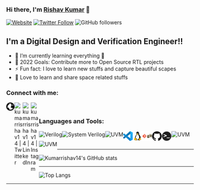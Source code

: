 ### Hi there, I'm [Rishav Kumar][website] 👋

[![Website](https://img.shields.io/website?down_message=offline&style=for-the-badge&up_message=online&url=https%3A%2F%2Fkumarrishav14.github.io%2F)](https://kumarrishav14.github.io)
[![Twitter Follow](https://img.shields.io/twitter/follow/kumarrishav14?logo=twitter&style=for-the-badge)](https://twitter.com/intent/follow?original_referer=https%3A%2F%2Fgithub.com%2Fkumarrishav14&screen_name=kumarrishav14)
![GitHub followers](https://img.shields.io/github/followers/kumarrishav14?logo=github&style=for-the-badge)

## I'm a Digital Design and Verification Engineer!!

<!-- - 🔭 I just launched my first course: [Become A VS Code SuperHero!][course]! -->

- 🌱 I’m currently learning everything 🤣
- 🥅 2022 Goals: Contribute more to Open Source RTL projects
- ⚡ Fun fact: I love to learn new stuffs and capture beautiful scapes
- 🌌 Love to learn and share space related stuffs

### Connect with me:

[<img align="left" alt="kumarrishav14.github.io" width="22px" src="https://raw.githubusercontent.com/iconic/open-iconic/master/svg/globe.svg" />][website]
[<img align="left" alt="kumarrishav14 | Twitter" width="22px" src="https://cdn.jsdelivr.net/npm/simple-icons@v3/icons/twitter.svg" />][twitter]
[<img align="left" alt="kumarrishav14 | LinkedIn" width="22px" src="https://cdn.jsdelivr.net/npm/simple-icons@v3/icons/linkedin.svg" />][linkedin]
[<img align="left" alt="kumarrishav14 | Instagram" width="22px" src="https://cdn.jsdelivr.net/npm/simple-icons@v3/icons/instagram.svg" />][instagram]

<br />

### Languages and Tools:

<img align="left" alt="Verilog" height="26px" src="https://img.shields.io/badge/%20Verilog-%20-green" />
<img align="left" alt="System Verilog" height="26px" src="https://img.shields.io/badge/%20System Verilog-%20-green" />
<img align="left" alt="UVM" height="26px" src="https://img.shields.io/badge/%20UVM-%20-green" />
<img align="left" alt="Visual Studio Code" width="26px" src="https://raw.githubusercontent.com/github/explore/80688e429a7d4ef2fca1e82350fe8e3517d3494d/topics/visual-studio-code/visual-studio-code.png" />
<img align="left" alt="Linux" width="26px" src="https://raw.githubusercontent.com/github/explore/80688e429a7d4ef2fca1e82350fe8e3517d3494d/topics/linux/linux.png" />
<img align="left" alt="Git" width="26px" src="https://raw.githubusercontent.com/github/explore/80688e429a7d4ef2fca1e82350fe8e3517d3494d/topics/git/git.png" />
<img align="left" alt="GitHub" width="26px" src="https://raw.githubusercontent.com/github/explore/78df643247d429f6cc873026c0622819ad797942/topics/github/github.png" />
<img align="left" alt="Terminal" width="26px" src="https://raw.githubusercontent.com/github/explore/80688e429a7d4ef2fca1e82350fe8e3517d3494d/topics/terminal/terminal.png" />
<img align="left" alt="UVM" height="26px" src="https://img.shields.io/badge/%20QuestaSim-%20-orange" />
<img align="left" alt="UVM" height="26px" src="https://img.shields.io/badge/%20Xcelium-%20-orange" />

<br />
<br />

---

![Kumarrishav14's GitHub stats](https://github-readme-stats.vercel.app/api?username=kumarrishav14&hide_border=true&show_icons=true)

---

![Top Langs](https://github-readme-stats.vercel.app/api/top-langs/?username=kumarrishav14&layout=compact&hide_border=true&count_private=true)

---

[website]: https://kumarrishav14.github.io
[course]: http://vsCodeHero.com
[twitter]: https://twitter.com/kumarrishav14
[youtube]: https://youtube.com/codeSTACKr
[instagram]: https://instagram.com/kumarrishav14
[linkedin]: https://linkedin.com/in/kumarrishav14
[webdevplaylist]: https://www.youtube.com/playlist?list=PLkwxH9e_vrAJ0WbEsFA9W3I1W-g_BTsbt
[jsplaylist]: https://www.youtube.com/playlist?list=PLkwxH9e_vrALRJKu7wfXby3MKeflhTu6B
[cssplaylist]: https://www.youtube.com/playlist?list=PLkwxH9e_vrALSdvZuEh6gqQdmDoDIoqz4
[reactplaylist]: https://www.youtube.com/playlist?list=PLkwxH9e_vrAK4TdffpxKY3QGyHCpxFcQ0
